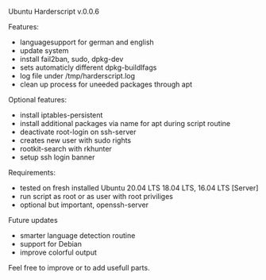 Ubuntu Harderscript v.0.0.6

Features:
- languagesupport for german and english
- update system
- install fail2ban, sudo, dpkg-dev
- sets automaticly different dpkg-buildlfags
- log file under /tmp/harderscript.log
- clean up process for uneeded packages through apt

Optional features:
- install iptables-persistent
- install additional packages via name for apt during script routine
- deactivate root-login on ssh-server
- creates new user with sudo rights
- rootkit-search with rkhunter
- setup ssh login banner

Requirements:
- tested on fresh installed Ubuntu 20.04 LTS 18.04 LTS, 16.04 LTS [Server]
- run script as root or as user with root priviliges
- optional but important, openssh-server

Future updates
- smarter language detection routine
- support for Debian
- improve colorful output 

Feel free to improve or to add usefull parts. 

